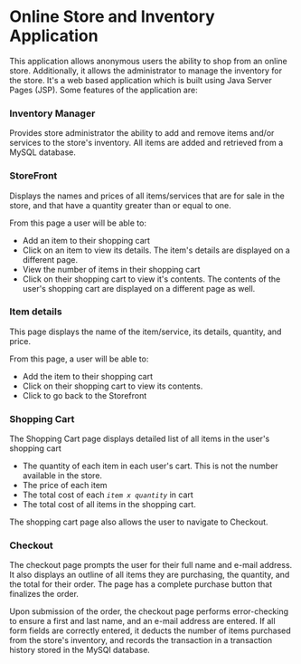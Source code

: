 # Online Store and Inventory Application

This application allows anonymous users the ability to shop from an online store. Additionally, it allows the administrator to manage the inventory for the store. It's a web based application which is built using Java Server Pages (JSP). Some features of the application are:

### Inventory Manager

Provides store administrator the ability to add and remove items and/or services to the store's inventory. All items are added and retrieved from a MySQL database.

### StoreFront

Displays the names and prices of all items/services that are for sale in the store, and that have a quantity greater than or equal to one.

From this page a user will be able to:

  * Add an item to their shopping cart
  * Click on an item to view its details. The item's details are displayed on a different page.
  * View the number of items in their shopping cart
  * Click on their shopping cart to view it's contents. The contents of the user's shopping cart are displayed on a different page as well.

### Item details

This page displays the name of the item/service, its details, quantity, and price.

From this page, a user will be able to:

  * Add the item to their shopping cart
  * Click on their shopping cart to view its contents.
  * Click to go back to the Storefront

### Shopping Cart

The Shopping Cart page displays detailed list of all items in the user's shopping cart

  * The quantity of each item in each user's cart. This is not the number available in the store.
  * The price of each item
  * The total cost of each *`item x quantity`* in cart
  * The total cost of all items in the shopping cart.

The shopping cart page also allows the user to navigate to Checkout.


### Checkout

The checkout page prompts the user for their full name and e-mail address. It also displays an outline of all items they are purchasing, the quantity, and the total for their order. The page has a complete purchase button that finalizes the order.

Upon submission of the order, the checkout page performs error-checking to ensure a first and last name, and an e-mail address are entered. If all form fields are correctly entered, it deducts the number of items purchased from the store's inventory, and records the transaction in a transaction history stored in the MySQl database.

